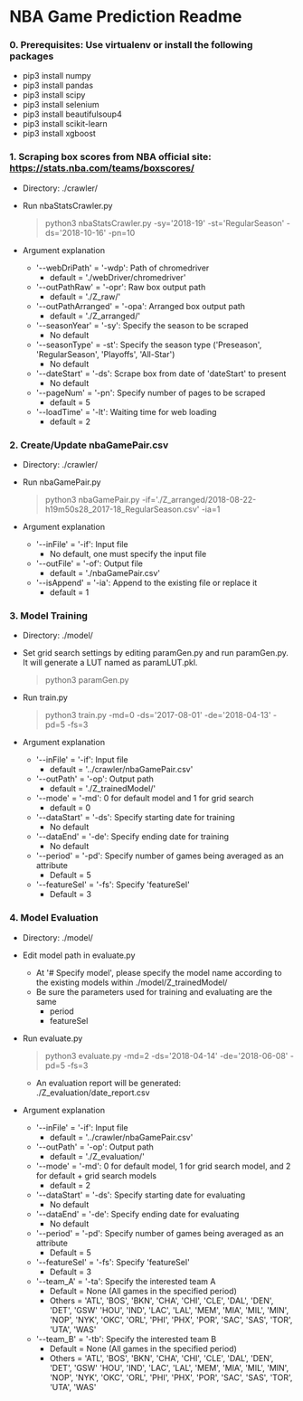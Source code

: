 # NBA Game Prediction Readme
### 0. Prerequisites: Use virtualenv or install the following packages
- pip3 install numpy
- pip3 install pandas
- pip3 install scipy
- pip3 install selenium
- pip3 install beautifulsoup4
- pip3 install scikit-learn
- pip3 install xgboost


### 1. Scraping box scores from NBA official site: https://stats.nba.com/teams/boxscores/
- Directory: ./crawler/
- Run nbaStatsCrawler.py
    > python3 nbaStatsCrawler.py -sy='2018-19' -st='RegularSeason' -ds='2018-10-16' -pn=10


- Argument explanation
    - '--webDriPath' = '-wdp': Path of chromedriver
        - default = './webDriver/chromedriver'
    - '--outPathRaw' = '-opr': Raw box output path
        - default = './Z_raw/'
    - '--outPathArranged' = '-opa': Arranged box output path
        - default = './Z_arranged/'
    - '--seasonYear' = '-sy': Specify the season to be scraped
        - No default
    - '--seasonType' = -st': Specify the season type ('Preseason', 'RegularSeason', 'Playoffs', 'All-Star')
        - No default
    - '--dateStart' = '-ds': Scrape box from date of 'dateStart' to present
        - No default
    - '--pageNum' = '-pn': Specify number of pages to be scraped
        - default = 5
    - '--loadTime' = '-lt': Waiting time for web loading
        - default = 2


### 2. Create/Update nbaGamePair.csv
- Directory: ./crawler/
- Run nbaGamePair.py
    > python3 nbaGamePair.py -if='./Z_arranged/2018-08-22-h19m50s28_2017-18_RegularSeason.csv' -ia=1


- Argument explanation
    - '--inFile' = '-if': Input file
        - No default, one must specify the input file
    - '--outFile' = '-of': Output file
        - default = './nbaGamePair.csv'
    - '--isAppend' = '-ia': Append to the existing file or replace it
        - default = 1


### 3. Model Training
- Directory: ./model/
- Set grid search settings by editing paramGen.py and run paramGen.py. It will generate a LUT named as paramLUT.pkl.
    > python3 paramGen.py
    
    
- Run train.py
    > python3 train.py -md=0 -ds='2017-08-01' -de='2018-04-13' -pd=5 -fs=3


- Argument explanation
    - '--inFile' = '-if': Input file
        - default = '../crawler/nbaGamePair.csv'
    - '--outPath' = '-op': Output path
        - default = './Z_trainedModel/'
    - '--mode' = '-md': 0 for default model and 1 for grid search
        - default = 0
    - '--dataStart' = '-ds': Specify starting date for training
        - No default
    - '--dataEnd' = '-de': Specify ending date for training
        - No default
    - '--period' = '-pd': Specify number of games being averaged as an attribute
        - Default = 5
    - '--featureSel' = '-fs': Specify 'featureSel'
        - Default = 3


### 4. Model Evaluation
- Directory: ./model/
- Edit model path in evaluate.py
    - At '# Specify model', please specify the model name according to the existing models within ./model/Z_trainedModel/
    - Be sure the parameters used for training and evaluating are the same
        - period
        - featureSel
        
        
- Run evaluate.py
    > python3 evaluate.py -md=2 -ds='2018-04-14' -de='2018-06-08' -pd=5 -fs=3
    
    - An evaluation report will be generated: ./Z_evaluation/date_report.csv
    
    
- Argument explanation
    - '--inFile' = '-if': Input file
        - default = '../crawler/nbaGamePair.csv'
    - '--outPath' = '-op': Output path
        - default = './Z_evaluation/'
    - '--mode' = '-md': 0 for default model, 1 for grid search model, and 2 for default + grid search models
        - default = 2
    - '--dataStart' = '-ds': Specify starting date for evaluating
        - No default
    - '--dataEnd' = '-de': Specify ending date for evaluating
        - No default
    - '--period' = '-pd': Specify number of games being averaged as an attribute
        - Default = 5
    - '--featureSel' = '-fs': Specify 'featureSel'
        - Default = 3
    - '--team_A' = '-ta': Specify the interested team A
        - Default = None (All games in the specified period)
        - Others = 'ATL', 'BOS', 'BKN', 'CHA', 'CHI', 'CLE', 'DAL', 'DEN', 'DET', 'GSW' 'HOU', 'IND', 'LAC', 'LAL', 'MEM', 'MIA', 'MIL', 'MIN', 'NOP', 'NYK', 'OKC', 'ORL', 'PHI', 'PHX', 'POR', 'SAC', 'SAS', 'TOR', 'UTA', 'WAS'
    - '--team_B' = '-tb': Specify the interested team B
        - Default = None (All games in the specified period)
        - Others = 'ATL', 'BOS', 'BKN', 'CHA', 'CHI', 'CLE', 'DAL', 'DEN', 'DET', 'GSW' 'HOU', 'IND', 'LAC', 'LAL', 'MEM', 'MIA', 'MIL', 'MIN', 'NOP', 'NYK', 'OKC', 'ORL', 'PHI', 'PHX', 'POR', 'SAC', 'SAS', 'TOR', 'UTA', 'WAS'